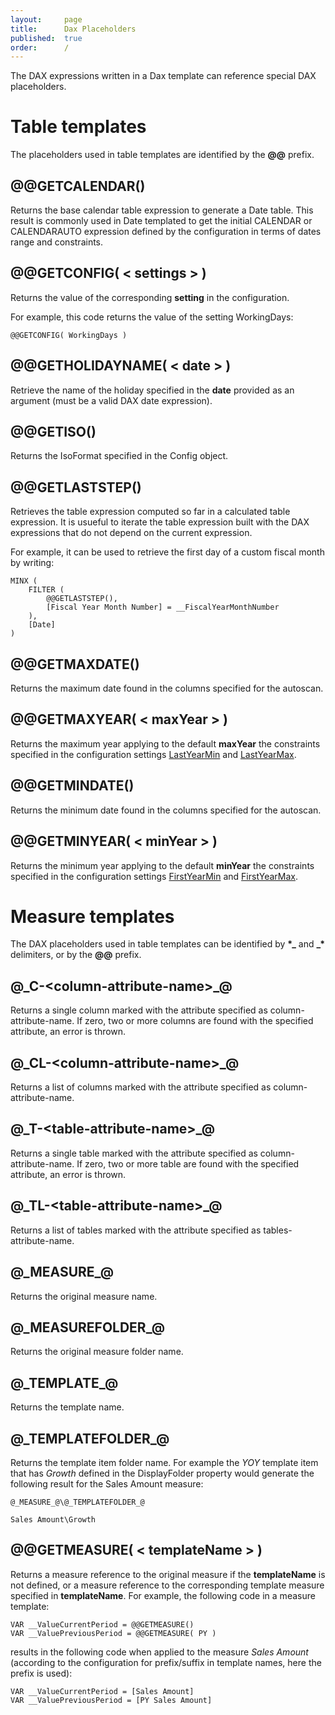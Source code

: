 ```yaml
---
layout:     page
title:      Dax Placeholders
published:  true
order:      /
---
```

The DAX expressions written in a Dax template can reference special DAX placeholders.

# Table templates

The placeholders used in table templates are identified by the **@@** prefix.

## @@GETCALENDAR()
Returns the base calendar table expression to generate a Date table. This result is commonly used in Date templated to get the initial CALENDAR or CALENDARAUTO expression defined by the configuration in terms of dates range and constraints.

## @@GETCONFIG( < settings > )
Returns the value of the corresponding **setting** in the configuration.

For example, this code returns the value of the setting WorkingDays:
~~~
@@GETCONFIG( WorkingDays )
~~~

## @@GETHOLIDAYNAME( < date > )
Retrieve the name of the holiday specified in the **date** provided as an argument (must be a valid DAX date expression).

## @@GETISO()
Returns the IsoFormat specified in the Config object.

## @@GETLASTSTEP()
Retrieves the table expression computed so far in a calculated table expression. It is usueful to iterate the table expression built with the DAX expressions that do not depend on the current expression.

For example, it can be used to retrieve the first day of a custom fiscal month by writing:
~~~
MINX ( 
    FILTER ( 
        @@GETLASTSTEP(), 
        [Fiscal Year Month Number] = __FiscalYearMonthNumber 
    ), 
    [Date]
)
~~~

## @@GETMAXDATE()
Returns the maximum date found in the columns specified for the autoscan.

## @@GETMAXYEAR( < maxYear > )
Returns the maximum year applying to the default **maxYear** the constraints specified in the configuration settings [LastYearMin](./config#lastyearmin) and [LastYearMax](./config#lastyearmax).


## @@GETMINDATE()
Returns the minimum date found in the columns specified for the autoscan.

## @@GETMINYEAR( < minYear > )
Returns the minimum year applying to the default **minYear** the constraints specified in the configuration settings [FirstYearMin](./config#lastyearmin) and [FirstYearMax](./config#lastyearmax).

# Measure templates
The DAX placeholders used in table templates can be identified by **\*\_** and **\_\*** delimiters, or by the **@@** prefix.

## @\_C-\<column-attribute-name\>\_@
Returns a single column marked with the attribute specified as column-attribute-name. If zero, two or more columns are found with the specified attribute, an error is thrown. 

## @\_CL-\<column-attribute-name\>\_@
Returns a list of columns marked with the attribute specified as column-attribute-name.

## @\_T-\<table-attribute-name\>\_@
Returns a single table marked with the attribute specified as column-attribute-name. If zero, two or more table are found with the specified attribute, an error is thrown.

## @\_TL-\<table-attribute-name\>\_@
Returns a list of tables marked with the attribute specified as tables-attribute-name.

## @\_MEASURE\_@
Returns the original measure name.
## @\_MEASUREFOLDER\_@
Returns the original measure folder name.
## @\_TEMPLATE\_@
Returns the template name.
## @\_TEMPLATEFOLDER\_@
Returns the template item folder name. For example the *YOY* template item that has *Growth* defined in the DisplayFolder property would generate the following result for the Sales Amount measure:
~~~
@_MEASURE_@\@_TEMPLATEFOLDER_@

Sales Amount\Growth
 ~~~

## @@GETMEASURE( < templateName > )
Returns a measure reference to the original measure if the **templateName** is not defined, or a measure reference to the corresponding template measure specified in **templateName**.
For example, the following code in a measure template:
~~~
VAR __ValueCurrentPeriod = @@GETMEASURE()
VAR __ValuePreviousPeriod = @@GETMEASURE( PY )
~~~

results in the following code when applied to the measure *Sales Amount* (according to the configuration for prefix/suffix in template names, here the prefix is used):
~~~
VAR __ValueCurrentPeriod = [Sales Amount]
VAR __ValuePreviousPeriod = [PY Sales Amount]
~~~